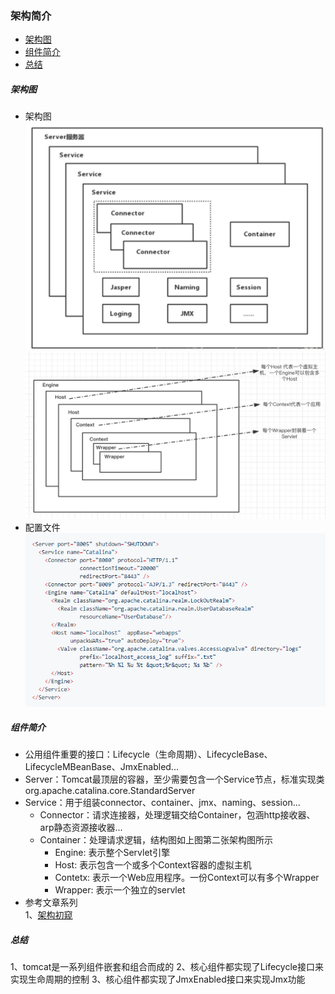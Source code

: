 ### 架构简介

* [架构图](#jiagoutu)
* [组件简介](#zujianjianjie)
* [总结](#zongjie)

##### <span id="jiagoutu">**架构图**</span>
* 架构图
![架构图1](../images/架构图1.png)
![架构图2](../images/架构图2.png)
* 配置文件  
![配置文件](../images/配置文件.png)
##### <span id="zujianjianjie">**组件简介**</span>
* 公用组件重要的接口：Lifecycle（生命周期）、LifecycleBase、LifecycleMBeanBase、JmxEnabled...
* Server：Tomcat最顶层的容器，至少需要包含一个Service节点，标准实现类org.apache.catalina.core.StandardServer
* Service：用于组装connector、container、jmx、naming、session...
    * Connector：请求连接器，处理逻辑交给Container，包涵http接收器、arp静态资源接收器...
    * Container：处理请求逻辑，结构图如上图第二张架构图所示
        - Engine: 表示整个Servlet引擎
        - Host: 表示包含一个或多个Context容器的虚拟主机
        - Contetx: 表示一个Web应用程序。一份Context可以有多个Wrapper
        - Wrapper: 表示一个独立的servlet
* 参考文章系列  
1、[架构初窥](https://www.jianshu.com/p/c8eb69a5a760)
##### <span id="zongjie">**总结**</span>
1、tomcat是一系列组件嵌套和组合而成的
2、核心组件都实现了Lifecycle接口来实现生命周期的控制
3、核心组件都实现了JmxEnabled接口来实现Jmx功能